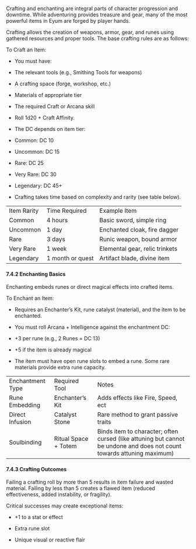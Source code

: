 Crafting and enchanting are integral parts of character progression and downtime. While adventuring provides treasure and gear, many of the most powerful items in Eyum are forged by player hands.

Crafting allows the creation of weapons, armor, gear, and runes using gathered resources and proper tools. The base crafting rules are as follows:

To Craft an Item:

- You must have:
    

- The relevant tools (e.g., Smithing Tools for weapons)
    
- A crafting space (forge, workshop, etc.)
    
- Materials of appropriate tier
    
- The required Craft or Arcana skill
    

- Roll 1d20 + Craft Affinity.
    
- The DC depends on item tier:
    

- Common: DC 10
    
- Uncommon: DC 15
    
- Rare: DC 25
    
- Very Rare: DC 30
    
- Legendary: DC 45+
    

- Crafting takes time based on complexity and rarity (see table below).
    

|   |   |   |
|---|---|---|
|Item Rarity|Time Required|Example Item|
|Common|4 hours|Basic sword, simple ring|
|Uncommon|1 day|Enchanted cloak, fire dagger|
|Rare|3 days|Runic weapon, bound armor|
|Very Rare|1 week|Elemental gear, relic trinkets|
|Legendary|1 month or quest|Artifact blade, divine item|

#### 7.4.2 Enchanting Basics

Enchanting embeds runes or direct magical effects into crafted items.

To Enchant an Item:

- Requires an Enchanter’s Kit, rune catalyst (material), and the item to be enchanted.
    
- You must roll Arcana + Intelligence against the enchantment DC:
    

- +3 per rune (e.g., 2 Runes = DC 13)
    
- +5 if the item is already magical
    

- The item must have open rune slots to embed a rune. Some rare materials provide extra rune capacity.
    

|   |   |   |
|---|---|---|
|Enchantment Type|Required Tool|Notes|
|Rune Embedding|Enchanter’s Kit|Adds effects like Fire, Speed, ect|
|Direct Infusion|Catalyst Stone|Rare method to grant passive traits|
|Soulbinding|Ritual Space + Totem|Binds item to character; often cursed (like attuning but cannot be undone and does not count towards attuning maximum)|

#### 7.4.3 Crafting Outcomes

Failing a crafting roll by more than 5 results in item failure and wasted material. Failing by less than 5 creates a flawed item (reduced effectiveness, added instability, or fragility).

Critical successes may create exceptional items:

- +1 to a stat or effect
    
- Extra rune slot
    
- Unique visual or reactive flair